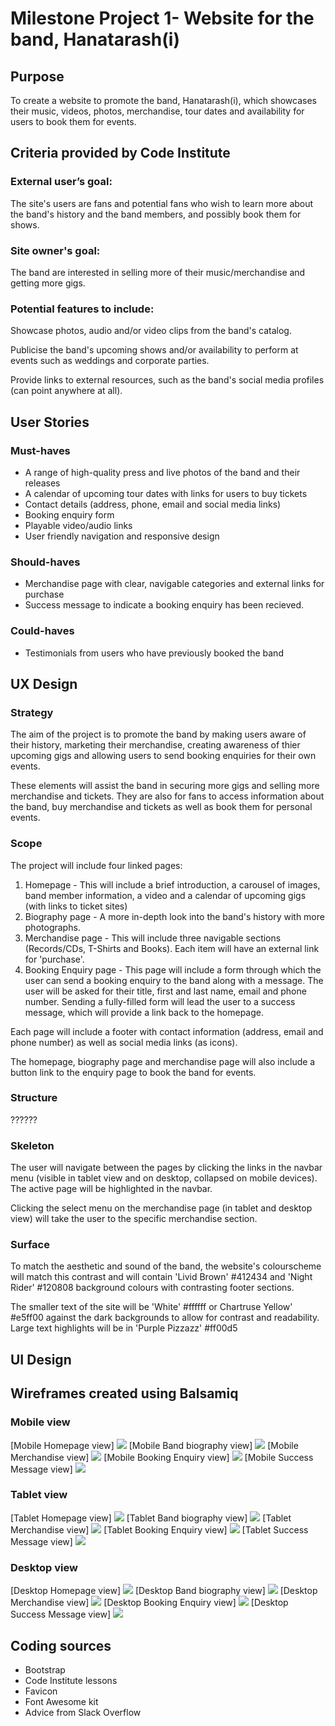 # Milestone Project 1- Website for the band, Hanatarash(i)

## Purpose
To create a website to promote the band, Hanatarash(i), which showcases their music, videos, photos, merchandise, tour dates and availability for users to book them for events. 

## Criteria provided by Code Institute 
 
### External user’s goal: 
The site's users are fans and potential fans who wish to learn more about the band's history and the band members, and possibly book them for shows.

### Site owner's goal:
The band are interested in selling more of their music/merchandise and getting more gigs.

### Potential features to include:
Showcase photos, audio and/or video clips from the band's catalog.

Publicise the band's upcoming shows and/or availability to perform at events such as weddings and corporate parties.

Provide links to external resources, such as the band's social media profiles (can point anywhere at all).

## User Stories
### Must-haves
* A range of high-quality press and live photos of the band and their releases
* A calendar of upcoming tour dates with links for users to buy tickets
* Contact details (address, phone, email and social media links)
* Booking enquiry form 
* Playable video/audio links 
* User friendly navigation and responsive design

### Should-haves
* Merchandise page with clear, navigable categories and external links for purchase
* Success message to indicate a booking enquiry has been recieved. 

### Could-haves
* Testimonials from users who have previously booked the band

## UX Design

### Strategy
The aim of the project is to promote the band by making users aware of their history, marketing their merchandise, creating awareness of thier upcoming gigs and allowing users to send booking enquiries for their own events. 

These elements will assist the band in securing more gigs and selling more merchandise and tickets. They are also for fans to access information about the band, buy merchandise and tickets as well as book them for personal events. 

### Scope
The project will include four linked pages:
1. Homepage - This will include a brief introduction, a carousel of images, band member information, a video and a calendar of upcoming gigs (with links to ticket sites)
2. Biography page - A more in-depth look into the band's history with more photographs. 
3. Merchandise page - This will include three navigable sections (Records/CDs, T-Shirts and Books). Each item will have an external link for 'purchase'. 
4. Booking Enquiry page - This page will include a form through which the user can send a booking enquiry to the band along with a message. 
The user will be asked for their title, first and last name, email and phone number. Sending a fully-filled form will lead the user to a success message, which will provide a link back to the homepage. 

Each page will include a footer with contact information (address, email and phone number) as well as social media links (as icons). 

The homepage, biography page and merchandise page will also include a button link to the enquiry page to book the band for events. 

### Structure
??????

### Skeleton

The user will navigate between the pages by clicking the links in the navbar menu (visible in tablet view and on desktop, collapsed on mobile devices).
The active page will be highlighted in the navbar. 

Clicking the select menu on the merchandise page (in tablet and desktop view) will take the user to the specific merchandise section. 

### Surface
To match the aesthetic and sound of the band, the website's colourscheme will match this contrast and  will contain 'Livid Brown' #412434 and 'Night Rider' #120808 background colours with contrasting footer sections. 

The smaller text of the site will be 'White' #ffffff or Chartruse Yellow' #e5ff00 against the dark backgrounds to allow for contrast and readability. Large text highlights will be in 'Purple Pizzazz' #ff00d5

## UI Design
## Wireframes created using Balsamiq

### Mobile view 
[Mobile Homepage view] <img src="assets/images/Mobile - Home page.png">
[Mobile Band biography view]
<img src="assets/images/Mobile - Band Biography.png">
[Mobile Merchandise view]
<img src="assets/images/Mobile - Merchandise.png">
[Mobile Booking Enquiry view]
<img src="assets/images/Mobile - Booking Enquiry.png">
[Mobile Success Message view]
<img src="assets/images/Mobile - Success Message.png">


### Tablet view
[Tablet Homepage view]
<img src="assets/images/Tablet - Home page.png">
[Tablet Band biography view]
<img src="assets/images/Tablet - Band Biography.png">
[Tablet Merchandise view]
<img src="assets/images/Tablet - Merchandise.png">
[Tablet Booking Enquiry view]
<img src="assets/images/Tablet - Booking Enquiry.png">
[Tablet Success Message view]
<img src="assets/images/Tablet - Success message.png">
### Desktop view
[Desktop Homepage view]
<img src="assets/images/Desktop - Homepage.png">
[Desktop Band biography view]
<img src="assets/images/Desktop - Biography.png">
[Desktop Merchandise view]
<img src="assets/images/Desktop - Merchandise.png">
[Desktop Booking Enquiry view]
<img src="assets/images/Desktop - Booking Enquiry.png">
[Desktop Success Message view]
<img src="assets/images/Desktop - Success Message.png">

## Coding sources
* Bootstrap
* Code Institute lessons
* Favicon
* Font Awesome kit
* Advice from Slack Overflow